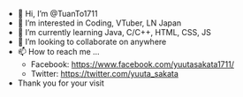 - 👋 Hi, I’m @TuanTo1711
- 👀 I’m interested in Coding, VTuber, LN Japan
- 🌱 I’m currently learning Java, C/C++, HTML, CSS, JS
- 💞️ I’m looking to collaborate on anywhere
- 📫 How to reach me ...
    * Facebook: https://www.facebook.com/yuutasakata1711/
    * Twitter: https://twitter.com/yuuta_sakata
- Thank you for your visit
<!---
TuanTo1711/TuanTo1711 is a ✨ special ✨ repository because its `README.md` (this file) appears on your GitHub profile.
You can click the Preview link to take a look at your changes.
--->
